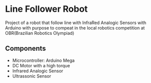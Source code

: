 # Line Follower Robot

Project of a robot that follow line with InfraRed Analogic Sensors with Arduino with purpose to compeat in the local robotics competition at OBR(Brazilian Robotics Olympiad)

## Components

- Microcontroller: Arduino Mega
- DC Motor with a high torque
- Infrared Analogic Sensor
- Ultrassonic Sensor
  
